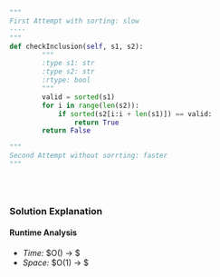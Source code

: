 # []()

```python

"""
First Attempt with sorting: slow 
----
"""
def checkInclusion(self, s1, s2):
        """
        :type s1: str
        :type s2: str
        :rtype: bool
        """
        valid = sorted(s1)
        for i in range(len(s2)):
            if sorted(s2[i:i + len(s1)]) == valid:
                return True
        return False

"""
Second Attempt without sorrting: faster
"""





```

### Solution Explanation 

#### Runtime Analysis  
- *Time:* $O() -> $
- *Space:* $O(1) -> $ 